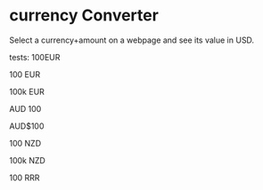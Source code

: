# currency Converter
Select a currency+amount on a webpage and see its value in USD.


tests:
100EUR

100 EUR

100k EUR

AUD 100

AUD$100

100 NZD

100k NZD

100 RRR
